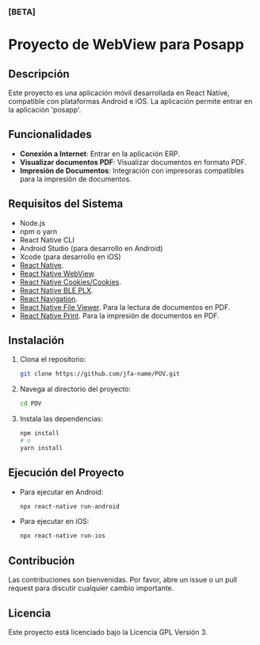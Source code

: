 ### [BETA]
# Proyecto de WebView para Posapp

## Descripción
Este proyecto es una aplicación móvil desarrollada en React Native, compatible con plataformas Android e iOS. La aplicación permite entrar en la aplicación 'posapp'.

## Funcionalidades
- **Conexión a Internet**: Entrar en la aplicación ERP.
- **Visualizar documentos PDF**: Visualizar documentos en formato PDF.
- **Impresión de Documentos**: Integración con impresoras compatibles para la impresión de documentos.

## Requisitos del Sistema
- Node.js
- npm o yarn
- React Native CLI
- Android Studio (para desarrollo en Android)
- Xcode (para desarrollo en iOS)
- [React Native](https://github.com/facebook/react-native).
- [React Native WebView](https://github.com/react-native-webview/react-native-webview).
- [React Native Cookies/Cookies](https://github.com/react-native-cookies/cookies).
- [React Native BLE PLX](https://github.com/dotintent/react-native-ble-plx).
- [React Navigation](https://github.com/react-navigation/react-navigation).
- [React Native File Viewer](https://github.com/vinzscam/react-native-file-viewer). Para la lectura de documentos en PDF.
- [React Native Print](https://github.com/christopherdro/react-native-print). Para la impresión de documentos en PDF.

## Instalación
1. Clona el repositorio:
    ```sh
    git clone https://github.com/jfa-name/POV.git
    ```
2. Navega al directorio del proyecto:
    ```sh
    cd POV
    ```
3. Instala las dependencias:
    ```sh
    npm install
    # o
    yarn install
    ```

## Ejecución del Proyecto
- Para ejecutar en Android:
    ```sh
    npx react-native run-android
    ```
- Para ejecutar en iOS:
    ```sh
    npx react-native run-ios
    ```

## Contribución
Las contribuciones son bienvenidas. Por favor, abre un issue o un pull request para discutir cualquier cambio importante.

## Licencia
Este proyecto está licenciado bajo la Licencia GPL Versión 3.
